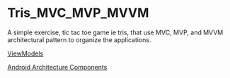 # Tris_MVC_MVP_MVVM

A simple exercise, tic tac toe game ie tris, that use MVC, MVP, and MVVM architectural pattern to organize the applications.

[ViewModels](https://developer.android.com/topic/libraries/architecture/viewmodel.html)

[Android Architecture Components](https://www.youtube.com/watch?v=vOJCrbr144o)
